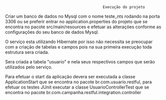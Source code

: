                                                 Execução do projeto

Criar um banco de dados no Mysql com o nome teste_nts rodando na porta 3306 ou se preferir entrar no application.properties do projeto
que se encontra no pacote src/main/resources e efetuar as alterações conforme as configurações do seu banco de dados Mysql.

O serviço esta utilizando  Hibernate por isso não necessita se preocupar com a criação de tabelas e campos pois na sua primeira 
execução toda estrutura sera criada.

Sera criada a tabela "usuario" e nela seus respectivos campos que serão  utilizados pelo serviço.

Para efetuar o start da aplicação devera ser executada a classe ApplicationStart que se encontra no pacote br.com.usuario.restful, 
para efetuar os testes JUnit  executar a classe UsuarioControllerTest que se encontra no pacote br.com.campanha.restful.integration.controller
